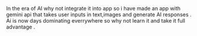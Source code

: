 In the era of AI why not integrate it into app so i have made an app with gemini api that takes user inputs in text,images and generate AI responses . Ai is now days dominating everrywhere so why not learn it and take it full advantage .
